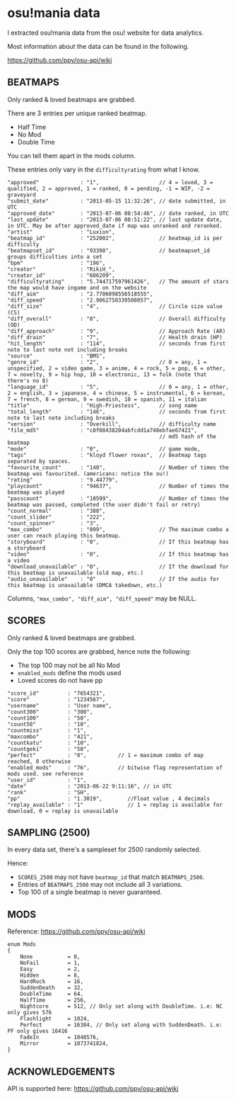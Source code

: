 # osu!mania data
I extracted osu!mania data from the osu! website for data analytics.

Most information about the data can be found in the following.

https://github.com/ppy/osu-api/wiki

## BEATMAPS
Only ranked & loved beatmaps are grabbed.

There are 3 entries per unique ranked beatmap.
- Half Time
- No Mod
- Double Time

You can tell them apart in the mods column.

These entries only vary in the ``difficultyrating`` from what I know.

```
"approved"             : "1",                   // 4 = loved, 3 = qualified, 2 = approved, 1 = ranked, 0 = pending, -1 = WIP, -2 = graveyard
"submit_date"          : "2013-05-15 11:32:26", // date submitted, in UTC
"approved_date"        : "2013-07-06 08:54:46", // date ranked, in UTC
"last_update"          : "2013-07-06 08:51:22", // last update date, in UTC. May be after approved_date if map was unranked and reranked.
"artist"               : "Luxion",
"beatmap_id"           : "252002",              // beatmap_id is per difficulty
"beatmapset_id"        : "93398",               // beatmapset_id groups difficulties into a set
"bpm"                  : "196",
"creator"              : "RikiH_",
"creator_id"           : "686209",
"difficultyrating"     : "5.744717597961426",   // The amount of stars the map would have ingame and on the website
"diff_aim"             : "2.7706098556518555",
"diff_speed"           : "2.9062750339508057",
"diff_size"            : "4",                   // Circle size value (CS)
"diff_overall"         : "8",                   // Overall difficulty (OD)
"diff_approach"        : "9",                   // Approach Rate (AR)
"diff_drain"           : "7",                   // Health drain (HP)
"hit_length"           : "114",                 // seconds from first note to last note not including breaks
"source"               : "BMS",
"genre_id"             : "2",                   // 0 = any, 1 = unspecified, 2 = video game, 3 = anime, 4 = rock, 5 = pop, 6 = other, 7 = novelty, 9 = hip hop, 10 = electronic, 13 = folk (note that there's no 8)
"language_id"          : "5",                   // 0 = any, 1 = other, 2 = english, 3 = japanese, 4 = chinese, 5 = instrumental, 6 = korean, 7 = french, 8 = german, 9 = swedish, 10 = spanish, 11 = italian
"title"                : "High-Priestess",      // song name
"total_length"         : "146",                 // seconds from first note to last note including breaks
"version"              : "Overkill",            // difficulty name
"file_md5"             : "c8f08438204abfcdd1a748ebfae67421",            
                                                // md5 hash of the beatmap
"mode"                 : "0",                   // game mode,
"tags"                 : "kloyd flower roxas",  // Beatmap tags separated by spaces.
"favourite_count"      : "140",                 // Number of times the beatmap was favourited. (americans: notice the ou!)
"rating"               : "9.44779",
"playcount"            : "94637",               // Number of times the beatmap was played
"passcount"            : "10599",               // Number of times the beatmap was passed, completed (the user didn't fail or retry)
"count_normal"         : "388",
"count_slider"         : "222",
"count_spinner"        : "3",
"max_combo"            : "899",                 // The maximum combo a user can reach playing this beatmap.
"storyboard"           : "0",                   // If this beatmap has a storyboard
"video"                : "0",                   // If this beatmap has a video
"download_unavailable" : "0",                   // If the download for this beatmap is unavailable (old map, etc.)
"audio_unavailable"    : "0"                    // If the audio for this beatmap is unavailable (DMCA takedown, etc.)

```

Columns, `"max_combo", "diff_aim", "diff_speed"` may be NULL.

## SCORES
Only ranked & loved beatmaps are grabbed.

Only the top 100 scores are grabbed, hence note the following:
- The top 100 may not be all No Mod
- ``enabled_mods`` define the mods used
- Loved scores do not have pp

```
"score_id"         : "7654321",
"score"            : "1234567",
"username"         : "User name",
"count300"         : "300",
"count100"         : "50",
"count50"          : "10",
"countmiss"        : "1",
"maxcombo"         : "421",
"countkatu"        : "10",
"countgeki"        : "50",
"perfect"          : "0",          // 1 = maximum combo of map reached, 0 otherwise
"enabled_mods"     : "76",         // bitwise flag representation of mods used. see reference
"user_id"          : "1",
"date"             : "2013-06-22 9:11:16", // in UTC
"rank"             : "SH",
"pp"               : "1.3019",        //Float value , 4 decimals
"replay_available" : "1"              // 1 = replay is available for download, 0 = replay is unavailable
```

## SAMPLING (2500)
In every data set, there's a sampleset for 2500 randomly selected.

Hence:
- `SCORES_2500` may not have `beatmap_id` that match `BEATMAPS_2500`.
- Entries of `BEATMAPS_2500` may not include all 3 variations.
- Top 100 of a single beatmap is never guaranteed.

## MODS

Reference: https://github.com/ppy/osu-api/wiki

```
enum Mods
{
    None           = 0,
    NoFail         = 1,
    Easy           = 2,
    Hidden         = 8,
    HardRock       = 16,
    SuddenDeath    = 32,
    DoubleTime     = 64,
    HalfTime       = 256,
    Nightcore      = 512, // Only set along with DoubleTime. i.e: NC only gives 576
    Flashlight     = 1024,
    Perfect        = 16384, // Only set along with SuddenDeath. i.e: PF only gives 16416  
    FadeIn         = 1048576,
    Mirror         = 1073741824,
}
```

## ACKNOWLEDGEMENTS

API is supported here: https://github.com/ppy/osu-api/wiki


